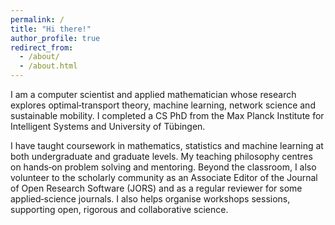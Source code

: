 ```yaml
---
permalink: /
title: "Hi there!"
author_profile: true
redirect_from: 
  - /about/
  - /about.html
---
```


I am a computer scientist and applied mathematician whose research explores optimal‑transport theory, machine learning, network science and sustainable mobility. I completed a CS PhD from the Max Planck Institute for Intelligent Systems and University of Tübingen.

I have taught coursework in mathematics, statistics and machine learning at both undergraduate and graduate levels. My teaching philosophy centres on hands‑on problem solving and mentoring. Beyond the classroom, I also volunteer to the scholarly community as an Associate Editor of the Journal of Open Research Software (JORS) and as a regular reviewer for some applied‑science journals. I also helps organise workshops sessions, supporting open, rigorous and collaborative science.


